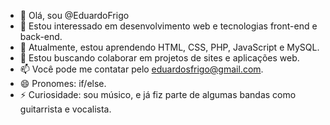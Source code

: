 - 👋 Olá, sou @EduardoFrigo
- 👀 Estou interessado em desenvolvimento web e tecnologias front-end e back-end.
- 🌱 Atualmente, estou aprendendo HTML, CSS, PHP, JavaScript e MySQL.
- 💞️ Estou buscando colaborar em projetos de sites e aplicações web.
- 📫 Você pode me contatar pelo eduardosfrigo@gmail.com.
- 😄 Pronomes: if/else.
- ⚡ Curiosidade: sou músico, e já fiz parte de algumas bandas como guitarrista e vocalista.

